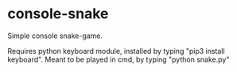 # console-snake
Simple console snake-game. 

Requires python keyboard module, installed by typing "pip3 install keyboard".
Meant to be played in cmd, by typing "python snake.py"
